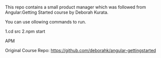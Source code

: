 This repo contains a small product manager which was followed from Angular:Getting Started course by Deborah Kurata.

You can use ollowing commands to run.

1.cd src
2.npm start

APM

Original Course Repo: https://github.com/deborahk/angular-gettingstarted
